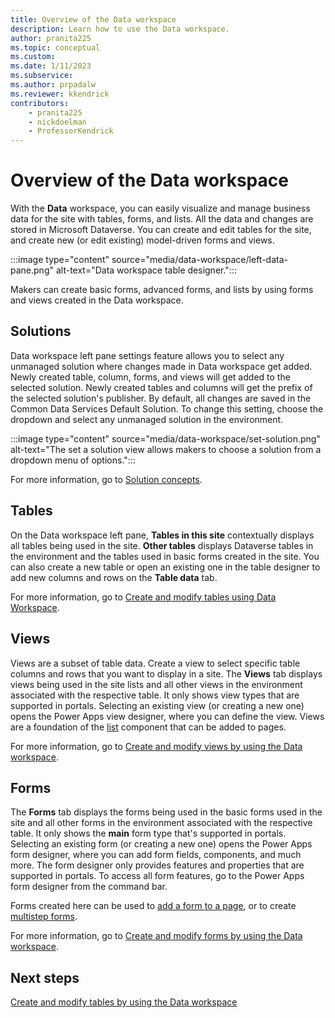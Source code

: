 ```yaml
---
title: Overview of the Data workspace
description: Learn how to use the Data workspace.
author: pranita225
ms.topic: conceptual
ms.custom: 
ms.date: 1/11/2023
ms.subservice:
ms.author: prpadalw
ms.reviewer: kkendrick
contributors:
    - pranita225
    - nickdoelman
    - ProfessorKendrick
---
```

# Overview of the Data workspace

With the **Data** workspace, you can easily visualize and manage business data for the site with tables, forms, and lists. All the data and changes are stored in Microsoft Dataverse. You can create and edit tables for the site, and create new (or edit existing) model-driven forms and views.

:::image type="content" source="media/data-workspace/left-data-pane.png" alt-text="Data workspace table designer.":::

Makers can create basic forms, advanced forms, and lists by using forms and views created in the Data workspace.

## Solutions

Data workspace left pane settings feature allows you to select any unmanaged solution where changes made in Data workspace get added.  Newly created table, column, forms, and views will get added to the selected solution.  Newly created tables and columns will get the prefix of the selected solution's publisher. By default, all changes are saved in the Common Data Services Default Solution.  To change this setting, choose the dropdown and select any unmanaged solution in the environment.  

:::image type="content" source="media/data-workspace/set-solution.png" alt-text="The set a solution view allows makers to choose a solution from a dropdown menu of options.":::

For more information, go to [Solution concepts](/power-platform/alm/solution-concepts-alm).

## Tables

On the Data workspace left pane, **Tables in this site** contextually displays all tables being used in the site. **Other tables** displays Dataverse tables in the environment and the tables used in basic forms created in the site. You can also create a new table or open an existing one in the table designer to add new columns and rows on the **Table data** tab.

For more information, go to [Create and modify tables using Data Workspace](../configure/data-workspace-tables.md).

## Views

Views are a subset of table data. Create a view to select specific table columns and rows that you want to display in a site. The **Views** tab displays views being used in the site lists and all other views in the environment associated with the respective table. It only shows view types that are supported in portals. Selecting an existing view (or creating a new one) opens the Power Apps view designer, where you can define the view. Views are a foundation of the [list](add-list.md) component that can be added to pages.

For more information, go to [Create and modify views by using the Data workspace](../configure/data-workspace-views.md).

## Forms

The **Forms** tab displays the forms being used in the basic forms used in the site and all other forms in the environment associated with the respective table. It only shows the **main** form type that's supported in portals. Selecting an existing form (or creating a new one) opens the Power Apps form designer, where you can add form fields, components, and much more. The form designer only provides features and properties that are supported in portals. To access all form features, go to the Power Apps form designer from the command bar.

Forms created here can be used to [add a form to a page](add-form.md), or to create [multistep forms](multistep-forms.md).

For more information, go to [Create and modify forms by using the Data workspace](../configure/data-workspace-forms.md).

## Next steps

[Create and modify tables by using the Data workspace](../configure/data-workspace-tables.md)

